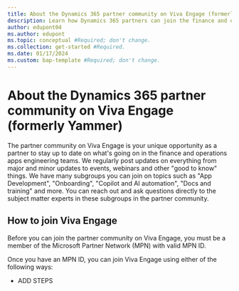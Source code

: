 ```yaml
---
title: About the Dynamics 365 partner community on Viva Engage (formerly Yammer)
description: Learn how Dynamics 365 partners can join the finance and operations community on Viva Engage.
author: edupont04 
ms.author: edupont
ms.topic: conceptual #Required; don't change.
ms.collection: get-started #Required.
ms.date: 01/17/2024
ms.custom: bap-template #Required; don't change.
---
```


# About the Dynamics 365 partner community on Viva Engage (formerly Yammer)

The partner community on Viva Engage is your unique opportunity as a partner to stay up to date on what's going on in the finance and operations apps engineering teams. We regularly post updates on everything from major and minor updates to events, webinars and other "good to know" things. We have many subgroups you can join on topics such as "App Development", "Onboarding", "Copilot and AI automation", "Docs and training" and more. You can reach out and ask questions directly to the subject matter experts in these subgroups in the partner community. 

## How to join Viva Engage

Before you can join the partner community on Viva Engage, you must be a member of the Microsoft Partner Network (MPN) with valid MPN ID. 

Once you have an MPN ID, you can join Viva Engage using either of the following ways:

- ADD STEPS 